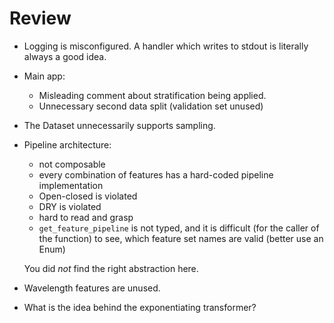 
# Review

* Logging is misconfigured. A handler which writes to stdout is literally 
  always a good idea.

* Main app: 
  * Misleading comment about stratification being applied.
  * Unnecessary second data split (validation set unused)

* The Dataset unnecessarily supports sampling.

* Pipeline architecture:
  * not composable
  * every combination of features has a hard-coded pipeline implementation
  * Open-closed is violated
  * DRY is violated
  * hard to read and grasp
  * `get_feature_pipeline` is not typed, and it is difficult (for the caller of the function) to
    see, which feature set names are valid (better use an Enum)
  
  You did *not* find the right abstraction here.

* Wavelength features are unused.

* What is the idea behind the exponentiating transformer?